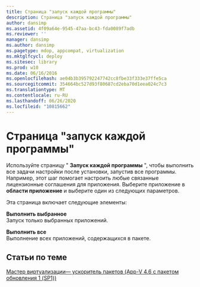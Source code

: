```yaml
---
title: Страница "запуск каждой программы"
description: Страница "запуск каждой программы"
author: dansimp
ms.assetid: 4f09a64e-9545-47aa-bc43-fda0089f7adb
ms.reviewer: ''
manager: dansimp
ms.author: dansimp
ms.pagetype: mdop, appcompat, virtualization
ms.mktglfcycl: deploy
ms.sitesec: library
ms.prod: w10
ms.date: 06/16/2016
ms.openlocfilehash: ae04b3b395792247742cc8fbe33f333e37ffe5ca
ms.sourcegitcommit: 354664bc527d93f80687cd2eba70d1eea024c7c3
ms.translationtype: MT
ms.contentlocale: ru-RU
ms.lasthandoff: 06/26/2020
ms.locfileid: "10815662"
---
```

# Страница "запуск каждой программы"


Используйте страницу " **Запуск каждой программы** ", чтобы выполнить все задачи настройки после установки, запустив все программы. Например, этот шаг помогает настроить любые связанные лицензионные соглашения для приложения. Выберите приложение в **области приложение** и выберите один из следующих параметров.

Эта страница включает следующие элементы:

<a href="" id="run-selected"></a>**Выполнить выбранное**  
Запуск только выбранных приложений.

<a href="" id="run-all"></a>**Выполнить все**  
Выполнение всех приложений, содержащихся в пакете.

## Статьи по теме


[Мастер виртуализации— ускоритель пакетов (App-V 4.6 с пакетом обновления 1 (SP1))](sequencer-wizard---package-accelerator--appv-46-sp1-.md)

 

 





